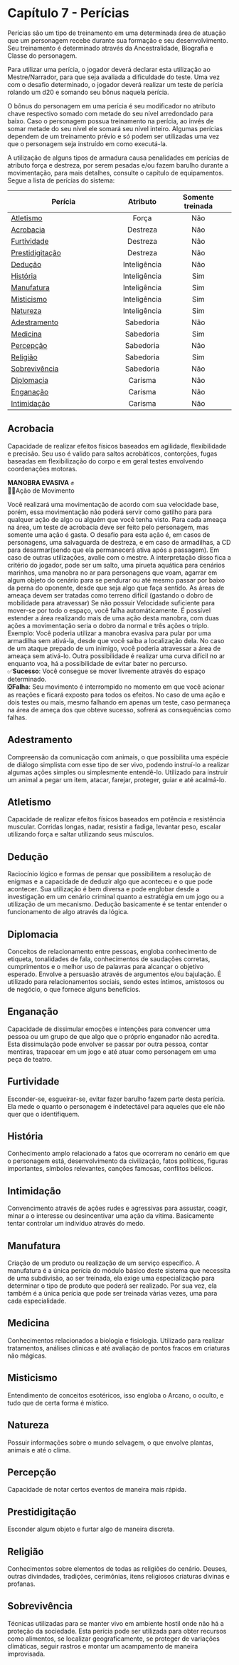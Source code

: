 <style>
table th:first-of-type {
    width: 50%;
}
table {
    margin: auto;
}
</style>

# Capítulo 7 - Perícias

Perícias são um tipo de treinamento em uma determinada área de atuação que um personagem recebe durante sua formação e seu desenvolvimento. Seu treinamento é determinado através da Ancestralidade, Biografia e Classe do personagem.

Para utilizar uma perícia, o jogador deverá declarar esta utilização ao Mestre/Narrador, para que seja avaliada a dificuldade do teste. Uma vez com o desafio determinado, o jogador deverá realizar um teste de perícia rolando um d20 e somando seu bônus naquela perícia.

O bônus do personagem em uma perícia é seu modificador no atributo chave respectivo somado com metade do seu nível arredondado para baixo. Caso o personagem possua treinamento na perícia, ao invés de somar metade do seu nível ele somará seu nível inteiro. Algumas perícias dependem de um treinamento prévio e só podem ser utilizadas uma vez que o personagem seja instruído em como executá-la.

A utilização de alguns tipos de armadura causa penalidades em perícias de atributo força e destreza, por serem pesadas e/ou fazem barulho durante a movimentação, para mais detalhes, consulte o capítulo de equipamentos. Segue a lista de perícias do sistema:

| Perícia                             |   Atributo   | Somente treinada |
| ----------------------------------- | :----------: | :--------------: |
| [Atletismo](#atletismo)             |    Força     |       Não        |
| [Acrobacia](#acrobacia)             |   Destreza   |       Não        |
| [Furtividade](#furtividade)         |   Destreza   |       Não        |
| [Prestidigitação](#prestidigitacao) |   Destreza   |       Não        |
| [Dedução](#deducao)                 | Inteligência |       Não        |
| [História](#historia)               | Inteligência |       Sim        |
| [Manufatura](#manufatura)           | Inteligência |       Sim        |
| [Misticismo](#misticismo)           | Inteligência |       Sim        |
| [Natureza](#natureza)               | Inteligência |       Sim        |
| [Adestramento](#adestramento)       |  Sabedoria   |       Não        |
| [Medicina](#medicina)               |  Sabedoria   |       Sim        |
| [Percepção](#percepcao)             |  Sabedoria   |       Não        |
| [Religião](#religiao)               |  Sabedoria   |       Sim        |
| [Sobrevivência](#sobrevivencia)     |  Sabedoria   |       Não        |
| [Diplomacia](#diplomacia)           |   Carisma    |       Não        |
| [Enganação](#enganacao)             |   Carisma    |       Não        |
| [Intimidação](#intimidacao)         |   Carisma    |       Não        |

## Acrobacia <a id="acrobacia"></a>
Capacidade de realizar efeitos físicos baseados em agilidade, flexibilidade e precisão.
Seu uso é valido para saltos acrobáticos, contorções, fugas baseadas em flexibilização do corpo e em geral testes envolvendo coordenações motoras.

**MANOBRA EVASIVA** ✊
</br> 🏃‍♂️Ação de Movimento</br>

Você realizará uma movimentação de acordo com sua velocidade base, porém, essa movimentação não poderá servir como gatilho para para qualquer ação de algo ou alguém que você tenha visto. Para cada ameaça na área, um teste de acrobacia deve ser feito pelo personagem, mas somente uma ação é gasta. O desafio para esta ação é, em casos de personagens, uma salvaguarda de destreza, e em caso de armadilhas, a CD para desarmar(sendo que ela permanecerá ativa após a passagem). Em caso de outras utilizações, avalie com o mestre.
A interpretação disso fica a critério do jogador, pode ser um salto, uma pirueta aquática para cenários marinhos, uma manobra no ar para personagens que voam, agarrar em algum objeto do cenário para se pendurar ou até mesmo passar por baixo da perna do oponente, desde que seja algo que faça sentido.
As áreas de ameaça devem ser tratadas como terreno difícil (gastando o dobro de mobilidade para atravessar) Se não possuir Velocidade suficiente para mover-se por todo o espaço, você falha automáticamente. É possível estender a área realizando mais de uma ação desta manobra, com duas ações a movimentação seria o dobro da normal e três ações o triplo.</br>
Exemplo: Você poderia utilizar a manobra evasiva para pular por uma armadilha sem ativá-la, desde que você saiba a localização dela. No caso de um ataque prepado de um inimigo, você poderia atravessar a área de ameaça sem ativá-lo. Outra possibilidade é realizar uma curva difícil no ar enquanto voa, há a possibilidade de evitar bater no percurso.</br>
✅**Sucesso**: Você consegue se mover livremente através do espaço determinado.</br>
❎**Falha**: Seu movimento é interrompido no momento em que você acionar as reações e ficará exposto para todos os efeitos. No caso de uma ação e dois testes ou mais, mesmo falhando em apenas um teste, caso permaneça na área de ameça dos que obteve sucesso, sofrerá as consequências como falhas.

## Adestramento <a id="adestramento"></a>
Compreensão da comunicação com animais, o que possibilita uma espécie de diálogo simplista com esse tipo de ser vivo, podendo instruí-lo a realizar algumas ações simples ou simplesmente entendê-lo. Utilizado para instruir um animal a pegar um item, atacar, farejar, proteger, guiar e até acalmá-lo.

## Atletismo <a id="atletismo"></a>
Capacidade de realizar efeitos físicos baseados em potência e resistência muscular. Corridas longas, nadar, resistir a fadiga, levantar peso, escalar utilizando força e saltar utilizando seus músculos.

## Dedução <a id="deducao"></a>
Raciocínio lógico e formas de pensar que possibilitem a resolução de enigmas e a capacidade de deduzir algo que aconteceu e o que pode acontecer. Sua utilização é bem diversa e pode englobar desde a investigação em um cenário criminal quanto a estratégia em um jogo ou a utilização de um mecanismo. Dedução basicamente é se tentar entender o funcionamento de algo através da lógica.

## Diplomacia <a id="diplomacia"></a>
Conceitos de relacionamento entre pessoas, engloba conhecimento de etiqueta, tonalidades de fala, conhecimentos de saudações corretas, cumprimentos e o melhor uso de palavras para alcançar o objetivo esperado. Envolve a persuasão através de argumentos e/ou bajulação. É utilizado para relacionamentos sociais, sendo estes íntimos, amistosos ou de negócio, o que fornece alguns benefícios. 

## Enganação <a id="enganacao"></a>
Capacidade de dissimular emoções e intenções para convencer uma pessoa ou um grupo de que algo que o próprio enganador não acredita. Esta dissimulação pode envolver se passar por outra pessoa, contar mentiras, trapacear em um jogo e até atuar como personagem em uma peça de teatro.

## Furtividade <a id="furtividade"></a>
<!-- hihi to furtivo -->
Esconder-se, esgueirar-se, evitar fazer barulho fazem parte desta perícia. Ela mede o quanto o personagem é indetectável para aqueles que ele não quer que o identifiquem.

## História <a id="historia"></a>
Conhecimento amplo relacionado a fatos que ocorreram no cenário em que o personagem está, desenvolvimento da civilização, fatos políticos, figuras importantes, símbolos relevantes, canções famosas, conflitos bélicos.

## Intimidação <a id="intimidacao"></a>
Convencimento através de ações rudes e agressivas para assustar, coagir, minar a o interesse ou desincentivar uma ação da vítima. Basicamente tentar controlar um indivíduo através do medo.

## Manufatura <a id="manufatura"></a>
Criação de um produto ou realização de um serviço específico. A manufatura é a única perícia do módulo básico deste sistema que necessita de uma subdivisão, ao ser treinada, ela exige uma especialização para determinar o tipo de produto que poderá ser realizado. Por sua vez, ela também é a única perícia que pode ser treinada várias vezes, uma para cada especialidade.

## Medicina <a id="medicina"></a>
Conhecimentos relacionados a biologia e fisiologia. Utilizado para realizar tratamentos, análises clínicas e até avaliação de pontos fracos em criaturas não mágicas.

## Misticismo <a id="misticismo"></a>
Entendimento de conceitos esotéricos, isso engloba o Arcano, o oculto, e tudo que de certa forma é místico.

## Natureza <a id="natureza"></a>
Possuir informações sobre o mundo selvagem, o que envolve plantas, animais e até o clima.

## Percepção <a id="percepcao"></a>
Capacidade de notar certos eventos de maneira mais rápida.

## Prestidigitação <a id="prestidigitacao"></a>
Esconder algum objeto e furtar algo de maneira discreta.

## Religião <a id="religiao"></a>
Conhecimentos sobre elementos de todas as religiões do cenário. Deuses, outras divindades, tradições, cerimônias, itens religiosos criaturas divinas e profanas.

## Sobrevivência <a id="sobrevivencia"></a>
Técnicas utilizadas para se manter vivo em ambiente hostil onde não há a proteção da sociedade. Esta perícia pode ser utilizada para obter recursos como alimentos, se localizar geograficamente, se proteger de variações climáticas, seguir rastros e montar um acampamento de maneira improvisada.